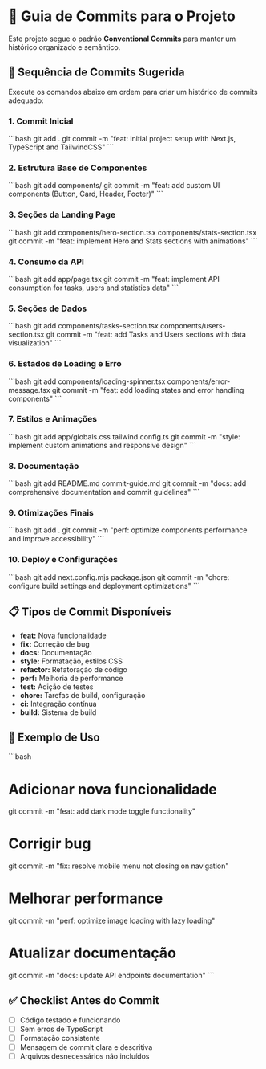 # 📝 Guia de Commits para o Projeto

Este projeto segue o padrão **Conventional Commits** para manter um histórico organizado e semântico.

## 🔄 Sequência de Commits Sugerida

Execute os comandos abaixo em ordem para criar um histórico de commits adequado:

### 1. Commit Inicial
\`\`\`bash
git add .
git commit -m "feat: initial project setup with Next.js, TypeScript and TailwindCSS"
\`\`\`

### 2. Estrutura Base de Componentes
\`\`\`bash
git add components/
git commit -m "feat: add custom UI components (Button, Card, Header, Footer)"
\`\`\`

### 3. Seções da Landing Page
\`\`\`bash
git add components/hero-section.tsx components/stats-section.tsx
git commit -m "feat: implement Hero and Stats sections with animations"
\`\`\`

### 4. Consumo da API
\`\`\`bash
git add app/page.tsx
git commit -m "feat: implement API consumption for tasks, users and statistics data"
\`\`\`

### 5. Seções de Dados
\`\`\`bash
git add components/tasks-section.tsx components/users-section.tsx
git commit -m "feat: add Tasks and Users sections with data visualization"
\`\`\`

### 6. Estados de Loading e Erro
\`\`\`bash
git add components/loading-spinner.tsx components/error-message.tsx
git commit -m "feat: add loading states and error handling components"
\`\`\`

### 7. Estilos e Animações
\`\`\`bash
git add app/globals.css tailwind.config.ts
git commit -m "style: implement custom animations and responsive design"
\`\`\`

### 8. Documentação
\`\`\`bash
git add README.md commit-guide.md
git commit -m "docs: add comprehensive documentation and commit guidelines"
\`\`\`

### 9. Otimizações Finais
\`\`\`bash
git add .
git commit -m "perf: optimize components performance and improve accessibility"
\`\`\`

### 10. Deploy e Configurações
\`\`\`bash
git add next.config.mjs package.json
git commit -m "chore: configure build settings and deployment optimizations"
\`\`\`

## 📋 Tipos de Commit Disponíveis

- **feat:** Nova funcionalidade
- **fix:** Correção de bug
- **docs:** Documentação
- **style:** Formatação, estilos CSS
- **refactor:** Refatoração de código
- **perf:** Melhoria de performance
- **test:** Adição de testes
- **chore:** Tarefas de build, configuração
- **ci:** Integração contínua
- **build:** Sistema de build

## 🎯 Exemplo de Uso

\`\`\`bash
# Adicionar nova funcionalidade
git commit -m "feat: add dark mode toggle functionality"

# Corrigir bug
git commit -m "fix: resolve mobile menu not closing on navigation"

# Melhorar performance
git commit -m "perf: optimize image loading with lazy loading"

# Atualizar documentação
git commit -m "docs: update API endpoints documentation"
\`\`\`

## ✅ Checklist Antes do Commit

- [ ] Código testado e funcionando
- [ ] Sem erros de TypeScript
- [ ] Formatação consistente
- [ ] Mensagem de commit clara e descritiva
- [ ] Arquivos desnecessários não incluídos
